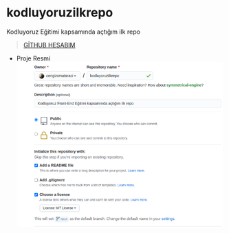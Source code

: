 # kodluyoruzilkrepo
Kodluyoruz Eğitimi kapsamında açtığım ilk repo
> [GİTHUB HESABIM](https://github.com/Muhammed-cesur)
* Proje Resmi
![PROJE RESMİ](https://raw.githubusercontent.com/Kodluyoruz/taskforce/main/git/odev1/figures/github.png)
